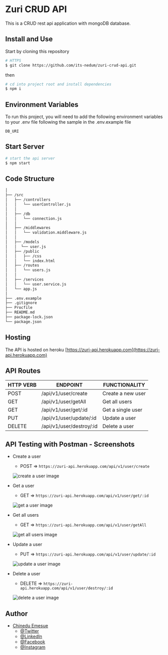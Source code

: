 # Zuri CRUD API

This is a CRUD rest api application with mongoDB database.

## Install and Use

Start by cloning this repository

```sh
# HTTPS
$ git clone https://github.com/its-nedum/zuri-crud-api.git
```

then

```sh
# cd into project root and install dependencies
$ npm i
```

## Environment Variables

To run this project, you will need to add the following environment variables to your .env file following the sample in the .env.example file

`DB_URI`

## Start Server

```sh
# start the api server
$ npm start
```

## Code Structure

```bash
│
├── /src
│   ├── /controllers
│   │   └── userController.js
│   │
│   ├── /db
│   │   └── connection.js
│   │
│   ├── /middlewares
│   │   └── validation.middleware.js
│   │
│   ├── /models
│   │  └── user.js
│   ├── /public
│   │   ├── /css
│   │   └── index.html
│   ├── /routes
│   │   └── users.js
│   │
│   ├── /services
│   │   └── user.service.js  
│   └── app.js
│
├── .env.example
├── .gitignore
├── Procfile
├── README.md
├── package-lock.json
└── package.json
```
## Hosting

The API is hosted on heroku [https://zuri-api.herokuapp.com](https://zuri-api.herokuapp.com)

## API Routes

<table>
	<thead>
		<th>HTTP VERB</th>
		<th>ENDPOINT</th>
		<th>FUNCTIONALITY</th>
	</thead>
    <tbody>
        <tr>
            <td>POST</td>
            <td>/api/v1/user/create</td>
            <td>Create a new user</td>
        </tr>
        <tr>
            <td>GET</td>
            <td>/api/v1/user/getAll</td>
            <td>Get all users</td>
        </tr>
        <tr>
            <td>GET</td>
            <td>/api/v1/user/get/:id</td>
            <td>Get a single user</td>
        </tr>
        <tr>
            <td>PUT</td>
            <td>/api/v1/user/update/:id</td>
            <td>Update a user</td>
        </tr>
        <tr>
            <td>DELETE</td>
            <td>/api/v1/user/destroy/:id</td>
            <td>Delete a user</td>
        </tr>
    </tbody>
</table>

## API Testing with Postman - Screenshots
- Create a user 
    - POST => `https://zuri-api.herokuapp.com/api/v1/user/create`

    ![create a user image](https://res.cloudinary.com/its-nedum/image/upload/v1620495414/zuri/create_a_user_jkqa3a.png)

- Get a user
    - GET => `https://zuri-api.herokuapp.com/api/v1/user/get/:id`

    ![get a user image](https://res.cloudinary.com/its-nedum/image/upload/v1620495414/zuri/get_a_user_ix6kd0.png)

- Get all users
    - GET => `https://zuri-api.herokuapp.com/api/v1/user/getAll`

    ![get all users image](https://res.cloudinary.com/its-nedum/image/upload/v1620495459/zuri/get_all_user_ls24v8.png)

- Update a user
    - PUT => `https://zuri-api.herokuapp.com/api/v1/user/update/:id`

    ![update a user image](https://res.cloudinary.com/its-nedum/image/upload/v1620495414/zuri/update_a_user_g1go2o.png)

- Delete a user
    - DELETE => `https://zuri-api.herokuapp.com/api/v1/user/destroy/:id`
    
    ![delete a user image](https://res.cloudinary.com/its-nedum/image/upload/v1620756485/zuri/new_delete_zuri_tqz079.png)


## Author

- [Chinedu Emesue](https://www.github.com/its-nedum)
    - [@Twitter](https://www.twitter.com/its_nedum)
    - [@LinkedIn](https://www.linkedin.com/in/chinedu-emesue)
    - [@Facebook](https://www.facebook.com/itsnedum)
    - [@Instagram](https://www.instagram.com/its_nedum)

  